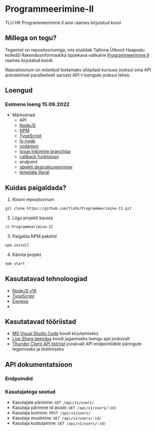 # Programmeerimine-II
TLU HK Programmeerimine II aine raames kirjutatud kood

## Millega on tegu?
Tegemist on repositooriumiga, mis sisaldab Tallinna Ülikooli Haapsalu kolledži Rakendusinformaatika õppekava valikaine [Programmeerimine II](https://ois2.tlu.ee/tluois/aine/HKI5003.HK) raames kirjutatud koodi.

Repositoorium on mõeldud toetamaks üliõpilast kursuse jooksul oma API arendamisel paralleelselt sarnast API-t loengute jooksul tehes.

## Loengud
### Esimene loeng 15.09.2022
- Märksõnad
  - API
  - [NodeJS](https://nodejs.org/en/)
  - [NPM](https://www.npmjs.com/)
  - [TypeScript](https://www.typescriptlang.org/)
  - [ts-node](https://www.npmjs.com/package/ts-node)
  - [nodemon](https://nodemon.io/)
  - [Issue linkimine branchiga](https://docs.github.com/en/issues/tracking-your-work-with-issues/creating-a-branch-for-an-issue)
  - [callback funktsioon](https://developer.mozilla.org/en-US/docs/Glossary/Callback_function)
  - endpoint
  - [objekti destruktureerimine](https://developer.mozilla.org/en-US/docs/Web/JavaScript/Reference/Operators/Destructuring_assignment)
  - [template literal](https://developer.mozilla.org/en-US/docs/Web/JavaScript/Reference/Template_literals)


## Kuidas paigaldada?
1. Klooni repositoorium
```bash
git clone https://github.com/tluhk/Programmeerimine-II.git
```
2. Liigu projekti kausta
```bash
cd Programmeerimine-II
```
3. Paigalda NPM paketid
```bash
npm install
```
4. Käivita projekt
```bash
npm start
```

## Kasutatavad tehnoloogiad
- [NodeJS v16](https://nodejs.org/en/download/)
- [TypeScript](https://www.typescriptlang.org/)
- [Express](https://www.npmjs.com/package/express)
- 

## Kasutatavad tööriistad
- [MS Visual Studio Code](https://code.visualstudio.com/download) koodi kirjutamiseks
 - [Live Share laiendus](https://code.visualstudio.com/learn/collaboration/live-share) koodi jagamiseks loengu ajal jooksvalt
 - [Thunder Client API tööriist](https://www.thunderclient.com/) jooskvalt API endpointidele päringute tegemiseks ja testimiseks

## API dokumentatsioon
### Endpoindid

### Kasutajatega seotud
- Kasutajate pärimine: `GET /api/v1/users/`
- Kasutaja pärimine id alusel: `GET /api/v1/users/:id/`
- Kasutaja loomine: `POST /api/v1/users/`
- Kasutaja muutmine: `GET /api/v1/users/:id/`
- Kasutaja kustutamine: `GET /api/v1/users/:id/`